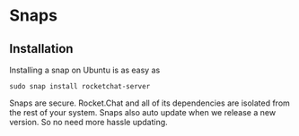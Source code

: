 # Snaps

## Installation

Installing a snap on Ubuntu is as easy as

```
sudo snap install rocketchat-server
```

Snaps are secure. Rocket.Chat and all of its dependencies are isolated from the rest of your system. Snaps also auto update when we release a new version. So no need more hassle updating.
